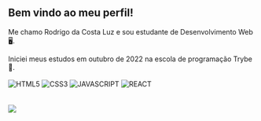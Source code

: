 ## Bem vindo ao meu perfil!

Me chamo Rodrigo da Costa Luz e sou estudante de Desenvolvimento Web 🖥️.

Iniciei meus estudos em outubro de 2022 na escola de programação Trybe 🚀.
<br>
<br>
![HTML5](https://img.shields.io/badge/HTML5-E34F26?style=for-the-badge&logo=html5&logoColor=white)
![CSS3](https://img.shields.io/badge/CSS3-1572B6?style=for-the-badge&logo=css3&logoColor=white)
![JAVASCRIPT](https://img.shields.io/badge/JavaScript-323330?style=for-the-badge&logo=javascript&logoColor=F7DF1E)
![REACT](	https://img.shields.io/badge/React-20232A?style=for-the-badge&logo=react&logoColor=61DAFB)
<br>
<br>
<br>
<a href="https://www.linkedin.com/in/rodrigodacostaluz/" rel="nofollow">
  <img src="https://camo.githubusercontent.com/7896e305249b958e8aa7638ca2e0bcff692290215240eabf8db02a570d2e0835/68747470733a2f2f692e6962622e636f2f4b7832475372542f6c696e6b6564696e2e706e67" width="" height="" data-canonical-src="https://i.ibb.co/Kx2GSrT/linkedin.png" style="max-width: 100%;">
</a>
<br>
![]()
